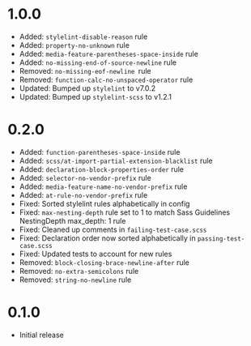 # 1.0.0

- Added: `stylelint-disable-reason` rule
- Added: `property-no-unknown` rule
- Added: `media-feature-parentheses-space-inside` rule
- Added: `no-missing-end-of-source-newline` rule
- Removed: `no-missing-eof-newline `rule
- Removed: `function-calc-no-unspaced-operator` rule
- Updated: Bumped up `stylelint` to v7.0.2
- Updated: Bumped up `stylelint-scss` to v1.2.1

# 0.2.0

- Added: `function-parentheses-space-inside` rule
- Added: `scss/at-import-partial-extension-blacklist` rule
- Added: `declaration-block-properties-order` rule
- Added: `selector-no-vendor-prefix` rule
- Added: `media-feature-name-no-vendor-prefix` rule
- Added: `at-rule-no-vendor-prefix` rule
- Fixed: Sorted stylelint rules alphabetically in config
- Fixed: `max-nesting-depth` rule set to 1 to match Sass Guidelines NestingDepth max_depth: 1 rule
- Fixed: Cleaned up comments in `failing-test-case.scss`
- Fixed: Declaration order now sorted alphabetically in `passing-test-case.scss`
- Fixed: Updated tests to account for new rules
- Removed: `block-closing-brace-newline-after` rule
- Removed: `no-extra-semicolons` rule
- Removed: `string-no-newline` rule

# 0.1.0

- Initial release
